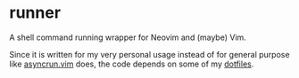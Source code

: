 # runner
A shell command running wrapper for Neovim and (maybe) Vim.

Since it is written for my very personal usage instead of for general purpose
like [asyncrun.vim](https://github.com/skywind3000/asyncrun.vim) does, the code
depends on some of my
[dotfiles](https://github.com/Neur1n/dotfiles/blob/master/neovim/autoload/neur1n).
